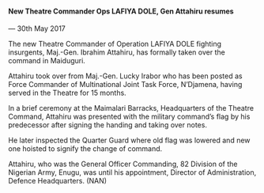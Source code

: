 #### New Theatre Commander Ops LAFIYA DOLE, Gen Attahiru resumes

— 30th May 2017

The new Theatre Commander of Operation LAFIYA DOLE fighting insurgents, Maj.-Gen. Ibrahim Attahiru, has formally taken over the command in Maiduguri.

Attahiru took over from Maj.-Gen. Lucky Irabor who has been posted as Force Commander of Multinational Joint Task Force, N’Djamena, having served in the Theatre for 15 months.

In a brief ceremony at the Maimalari Barracks, Headquarters of the Theatre Command, Attahiru was presented with the military command’s flag by his predecessor after signing the handing and taking over notes.

He later inspected the Quarter Guard where old flag was lowered and new one hoisted to signify the change of command.

Attahiru, who was the General Officer Commanding, 82 Division of the Nigerian Army, Enugu, was until his appointment, Director of Administration, Defence Headquarters. \(NAN\)
